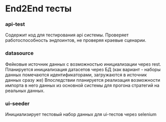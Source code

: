# End2End тесты
### api-test
Содержит код для тестирования api системы.
Проверяет работоспособность эндпоинтов, не проверяя краевые сценарии.

### datasource
Фейковые источник данных с возможностью инициализации через rest.
Планируется инициализация датасетов через БД (как вариант - наборы данных помечаются идентификаторами, загружаются в источник данных сразу же)
Впоследствии планируется реализация возможности импорта в него данных из основной системы для прогона стратегий на реальных данных.

### ui-seeder
Инициализирует тестовый набор данных для ui-тестов через selenium